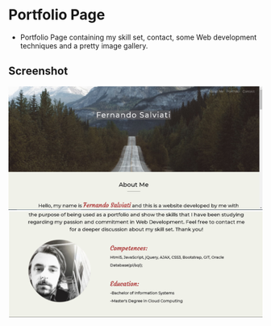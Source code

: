# Portfolio Page
* Portfolio Page containing my skill set, contact, some Web development techniques and a pretty image gallery.

## Screenshot

![Screenshot](images/screenshot.png)
![Screenshot](images/screenshot3.png)
